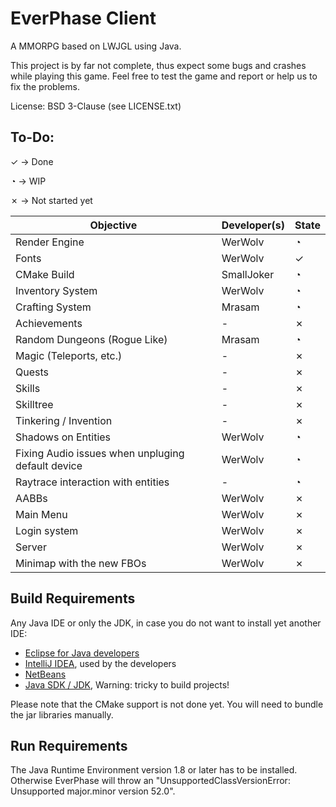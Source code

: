 # EverPhase Client

A MMORPG based on LWJGL using Java.

This project is by far not complete, thus expect some bugs and crashes while playing this game.
Feel free to test the game and report or help us to fix the problems.

License: BSD 3-Clause (see LICENSE.txt)

## To-Do:

✓ -> Done

◔ -> WIP

✗ -> Not started yet

|Objective|Developer(s)|State|
|---------|------------|-----|
|Render Engine|WerWolv|◔|
|Fonts|WerWolv|✓|
|CMake Build|SmallJoker|◔|
|Inventory System|WerWolv|◔|
|Crafting System|Mrasam|◔|
|Achievements|-|✗|
|Random Dungeons (Rogue Like)|Mrasam|◔|
|Magic (Teleports, etc.)|-|✗|
|Quests|-|✗|
|Skills|-|✗|
|Skilltree|-|✗|
|Tinkering / Invention|-|✗|
|Shadows on Entities|WerWolv|◔|
|Fixing Audio issues when unpluging default device|WerWolv|◔|
|Raytrace interaction with entities|-|◔|
|AABBs|WerWolv|✗|
|Main Menu|WerWolv|✗|
|Login system|WerWolv|✗|
|Server|WerWolv|✗|
|Minimap with the new FBOs|WerWolv|✗|

## Build Requirements

Any Java IDE or only the JDK, in case you do not want to install yet another IDE:

- [Eclipse for Java developers](http://www.eclipse.org/downloads/packages/release/Oxygen/M4)
- [IntelliJ IDEA](https://www.jetbrains.com/idea/?fromMenu#chooseYourEdition), used by the developers
- [NetBeans](http://www.oracle.com/technetwork/java/javase/downloads/jdk-netbeans-jsp-142931.html)
- [Java SDK / JDK](http://www.oracle.com/technetwork/java/javase/downloads/jdk8-downloads-2133151.html), Warning: tricky to build projects!

Please note that the CMake support is not done yet. You will need to bundle the jar libraries manually.

## Run Requirements

The Java Runtime Environment version 1.8 or later has to be installed. Otherwise EverPhase will throw an "UnsupportedClassVersionError: Unsupported major.minor version 52.0".
